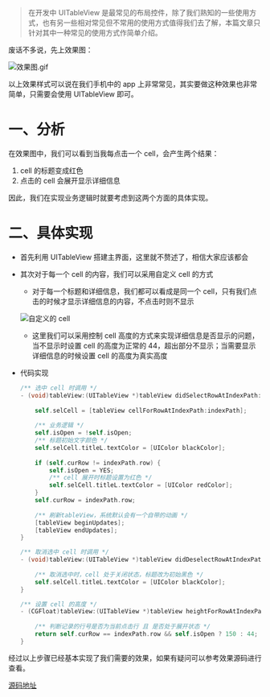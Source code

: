 > 在开发中 UITableView  是最常见的布局控件，除了我们熟知的一些使用方式，也有另一些相对常见但不常用的使用方式值得我们去了解，本篇文章只针对其中一种常见的使用方式作简单介绍。

废话不多说，先上效果图：

![效果图.gif](http://upload-images.jianshu.io/upload_images/2997426-f7ef2d4ff53cb739.gif)

以上效果样式可以说在我们手机中的 app 上非常常见，其实要做这种效果也非常简单，只需要会使用 UITableView 即可。

# 一、分析

在效果图中，我们可以看到当我每点击一个 cell，会产生两个结果：

1. cell 的标题变成红色
2. 点击的 cell 会展开显示详细信息

因此，我们在实现业务逻辑时就要考虑到这两个方面的具体实现。

# 二、具体实现

- 首先利用 UITableView 搭建主界面，这里就不赘述了，相信大家应该都会

- 其次对于每一个 cell 的内容，我们可以采用自定义 cell 的方式

  -  对于每一个标题和详细信息，我们都可以看成是同一个 cell，只有我们点击的时候才显示详细信息的内容，不点击时则不显示

  ![自定义的 cell](http://upload-images.jianshu.io/upload_images/2997426-054a323864b38c9b.png)

  - 这里我们可以采用控制 cell 高度的方式来实现详细信息是否显示的问题，当不显示时设置 cell 的高度为正常的 44，超出部分不显示；当需要显示详细信息的时候设置 cell 的高度为真实高度

- 代码实现

  ```objective-c
  /** 选中 cell 时调用 */
  - (void)tableView:(UITableView *)tableView didSelectRowAtIndexPath:(NSIndexPath *)indexPath {
      
      self.selCell = [tableView cellForRowAtIndexPath:indexPath];
      
      /** 业务逻辑 */
      self.isOpen = !self.isOpen;
      /** 标题初始文字颜色 */
      self.selCell.titleL.textColor = [UIColor blackColor];
      
      if (self.curRow != indexPath.row) {
          self.isOpen = YES;
          /** cell 展开时标题设置为红色 */
          self.selCell.titleL.textColor = [UIColor redColor];
      }
      self.curRow = indexPath.row;
      
      /** 刷新tableView，系统默认会有一个自带的动画 */
      [tableView beginUpdates];
      [tableView endUpdates];
  }

  /** 取消选中 cell 时调用 */
  - (void)tableView:(UITableView *)tableView didDeselectRowAtIndexPath:(NSIndexPath *)indexPath {
      
      /** 取消选中时，cell 处于关闭状态，标题改为初始黑色 */
      self.selCell.titleL.textColor = [UIColor blackColor];
  }

  /** 设置 cell 的高度 */
  - (CGFloat)tableView:(UITableView *)tableView heightForRowAtIndexPath:(NSIndexPath *)indexPath {
      
      /** 判断记录的行号是否为当前点击行 且 是否处于展开状态 */
      return self.curRow == indexPath.row && self.isOpen ? 150 : 44;
  }
  ```

经过以上步骤已经基本实现了我们需要的效果，如果有疑问可以参考效果源码进行查看。

[源码地址](https://github.com/mortal-master/BWTableView_SimpleUse)

